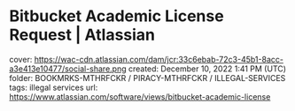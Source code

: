 # Bitbucket Academic License Request | Atlassian

cover: https://wac-cdn.atlassian.com/dam/jcr:33c6ebab-72c3-45b1-8acc-a3e413e10477/social-share.png
created: December 10, 2022 1:41 PM (UTC)
folder: BOOKMRKS-MTHRFCKR / PIRACY-MTHRFCKR / ILLEGAL-SERVICES
tags: illegal services
url: https://www.atlassian.com/software/views/bitbucket-academic-license